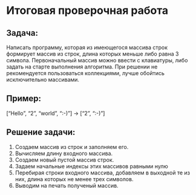 # Итоговая проверочная работа
## Задача:
Написать программу, которая из имеющегося массива строк формирует массив из строк, длина которых меньше либо равна 3 символа. Первоначальный массив можно ввести с клавиатуры, либо задать на старте выполнения алгоритма. При решении не рекомендуется пользоваться коллекциями, лучше обойтись исключительно массивами.

## Пример:

[“Hello”, “2”, “world”, “:-)”] → [“2”, “:-)”]

## Решение задачи:
1. Создаем массив из строк и заполняем его.
2. Вычисляем длину входного массива. 
3. Создаем новый пустой массив строк.
4. Задаем начальные индексы этих массивов равными нулю
5. Перебирая строки входного массива, добавляем в выходной те из них, длина которых не менее трех символов.
6. Выводим на печать полученый массив.
